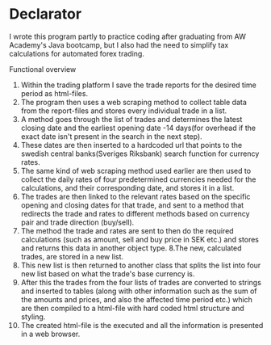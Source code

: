 # Declarator

I wrote this program partly to practice coding after graduating from AW Academy's Java bootcamp, 
but I also had the need to simplify tax calculations for automated forex trading.



Functional overview

1. Within the trading platform I save the trade reports for the desired time period as html-files.
2. The program then uses a web scraping method to collect table data from the report-files and stores every individual trade in a list.
3. A method goes through the list of trades and determines the latest closing date and the earliest opening date -14 days(for overhead if the exact date isn't    present in the search in the next step). 
4. These dates are then inserted to a hardcoded url that points to the swedish central banks(Sveriges Riksbank) search function for currency rates.
5. The same kind of web scraping method used earlier are then used to collect the daily rates of four predetermined currencies needed for the calculations, and their corresponding date, and stores it in a list.
6. The trades are then linked to the relevant rates based on the specific opening and closing dates for that trade, and sent to a method that redirects the trade and rates to different methods based on currency pair and trade direction (buy/sell). 
7. The method the trade and rates are sent to then do the required calculations (such as amount, sell and buy price in SEK etc.) and stores and returns this data in another object type.
8.The new, calculated trades, are stored in a new list.
9. This new list is then returned to another class that splits the list into four new list based on what the trade's base currency is.
10. After this the trades from the four lists of trades are converted to strings and inserted to tables (along with other information such as the sum of the amounts and prices, and also the affected time period etc.) which are then compiled to a html-file with hard coded html structure and styling.
11. The created html-file is the executed and all the information is presented in a web browser.
